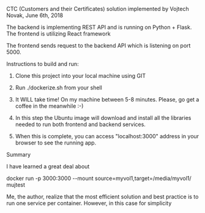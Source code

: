 CTC (Customers and their Certificates)
solution implemented by Vojtech Novak, June 6th, 2018

The backend is implementing REST API and is running on Python + Flask.
The frontend is utilizing React framework

The frontend sends request to the backend API which is listening on port 5000.


Instructions to build and run:

1. Clone this project into your local machine using GIT

2. Run ./dockerize.sh from your shell


3. It WILL take time! On my machine between 5-8 minutes. Please, go get a coffee in the meanwhile :-)

4. In this step the Ubuntu image will download and install all the libraries needed to run both frontend and backend services.

5. When this is complete, you can access "localhost:3000" address in your browser to see the running app.



Summary

I have learned a great deal about




docker run -p 3000:3000 --mount source=myvol1,target=/media/myvol1/ mujtest













 Me, the author, realize that the most efficient solution and best practice is to run one service per container. However, in this case for simplicity